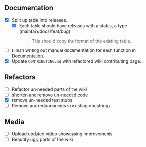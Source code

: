 ## Documentation
 - [x] Split up table into releases.
    -  [x] Each table should have releases with a status, a type (maintain/docs/feat/bug)
       > This should copy the format of the existing table.
 - [ ] Finish writing out manual documentation for each function in [Documentation](https://gh-syn.github.io/urban-cli/documentation.html).
 - [x] Update `CONTRIBUTING.md` with refactored wiki contributing page.

## Refactors
 - [ ] Refactor un-needed parts of the wiki
 - [ ] shorten and remove un-needed code
 - [x] remove un-needed test stubs 
 - [ ] Remove any redundancies in existing docstrings

## Media
 - [ ] Upload updated video showcasing improvements
 - [ ] Beautify ugly parts of the wiki
